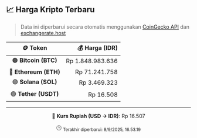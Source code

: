 

<!-- HARGA_KRIPTO -->
## 📈 Harga Kripto Terbaru

> Data ini diperbarui secara otomatis menggunakan [CoinGecko API](https://www.coingecko.com/) dan [exchangerate.host](https://exchangerate.host/)

<div align="center">

| 🪙 Token | 💰 Harga (IDR) |
|:------:|---------------:|
| 🟠 **Bitcoin (BTC)**   | Rp 1.848.983.636 |
| 🔵 **Ethereum (ETH)**  | Rp 71.241.758 |
| 🟣 **Solana (SOL)**    | Rp 3.469.323 |
| 🟢 **Tether (USDT)**   | Rp 16.508 |

---

💱 **Kurs Rupiah (USD → IDR)**: Rp 16.507

🕒 <sub>Terakhir diperbarui: 8/9/2025, 16.53.19</sub>

</div>
<!-- /HARGA_KRIPTO -->